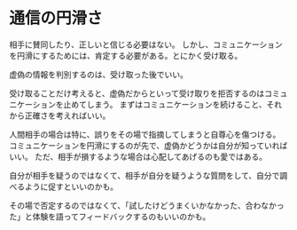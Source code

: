 # 通信の円滑さ

相手に賛同したり、正しいと信じる必要はない。
しかし、コミュニケーションを円滑にするためには、肯定する必要がある。とにかく受け取る。

虚偽の情報を判別するのは、受け取った後でいい。

受け取ることだけ考えると、虚偽だからといって受け取りを拒否するのはコミュニケーションを止めてしまう。
まずはコミュニケーションを続けること、それから正確さを考えればいい。

人間相手の場合は特に、誤りをその場で指摘してしまうと自尊心を傷つける。
コミュニケーションを円滑にするのが先で、虚偽かどうかは自分が知っていればいい。
ただ、相手が損するような場合は心配してあげるのも愛ではある。

自分が相手を疑うのではなくて、相手が自分を疑うような質問をして、自分で調べるように促すといいのかも。

その場で否定するのではなくて、「試したけどうまくいかなかった、合わなかった」と体験を語ってフィードバックするのもいいのかも。
